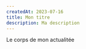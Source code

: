 ```yaml
---
createdAt: 2023-07-16
title: Mon titre
description: Ma description
---
```

L﻿e corps de mon actualitée